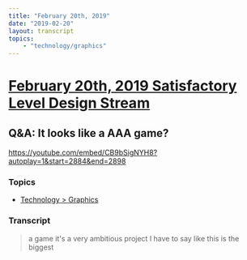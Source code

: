 ```yaml
---
title: "February 20th, 2019"
date: "2019-02-20"
layout: transcript
topics: 
    - "technology/graphics"
---
```

# [February 20th, 2019 Satisfactory Level Design Stream](../2019-02-20.md)
## Q&A: It looks like a AAA game?
https://youtube.com/embed/CB9bSigNYH8?autoplay=1&start=2884&end=2898
### Topics
* [Technology > Graphics](../topics/technology/graphics.md)

### Transcript

> a game it's a very ambitious project I
> have to say like this is the biggest
